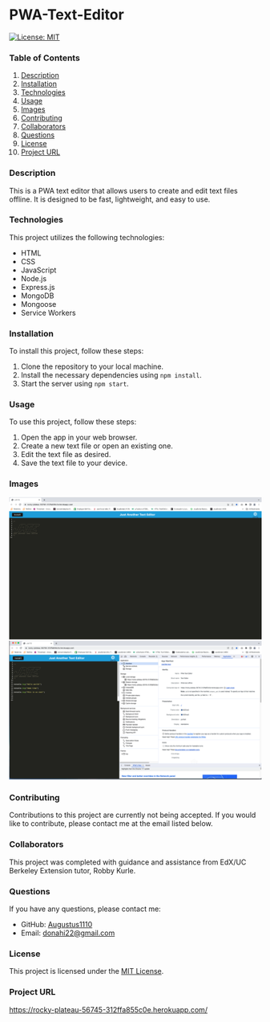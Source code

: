 # PWA-Text-Editor

[![License: MIT](https://img.shields.io/badge/License-MIT-yellow.svg)](https://opensource.org/licenses/MIT)

### Table of Contents
1. [Description](#description)
2. [Installation](#installation)
3. [Technologies](#technologies) 
4. [Usage](#usage)
5. [Images](#images)
6. [Contributing](#contributing)
7. [Collaborators](#collaborators)
8. [Questions](#questions)
9. [License](#license)
10. [Project URL](#project-url)

### Description

This is a PWA text editor that allows users to create and edit text files offline. It is designed to be fast, lightweight, and easy to use.

### Technologies

This project utilizes the following technologies:

- HTML
- CSS
- JavaScript
- Node.js
- Express.js
- MongoDB
- Mongoose
- Service Workers

### Installation

To install this project, follow these steps:

1. Clone the repository to your local machine.
2. Install the necessary dependencies using `npm install`.
3. Start the server using `npm start`.

### Usage

To use this project, follow these steps:

1. Open the app in your web browser.
2. Create a new text file or open an existing one.
3. Edit the text file as desired.
4. Save the text file to your device.

### Images

![Screenshot](./client/src/images/jate.png)
![Screenshot](./client/src/images/devtools.png)


### Contributing

Contributions to this project are currently not being accepted. If you would like to contribute, please contact me at the email listed below.

### Collaborators

This project was completed with guidance and assistance from EdX/UC Berkeley Extension tutor, Robby Kurle.


### Questions

If you have any questions, please contact me:

- GitHub: [Augustus1110](https://github.com/Augustus1110)
- Email: donahi22@gmail.com

### License

This project is licensed under the [MIT License](https://opensource.org/licenses/MIT).

### Project URL

https://rocky-plateau-56745-312ffa855c0e.herokuapp.com/
